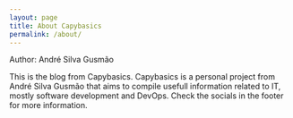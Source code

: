 ```yaml
---
layout: page
title: About Capybasics
permalink: /about/
---
```

Author: André Silva Gusmão 

This is the blog from Capybasics. Capybasics is a personal project from André Silva Gusmão that aims to compile usefull information related to IT, mostly software development and DevOps. Check the socials in the footer for more information.


